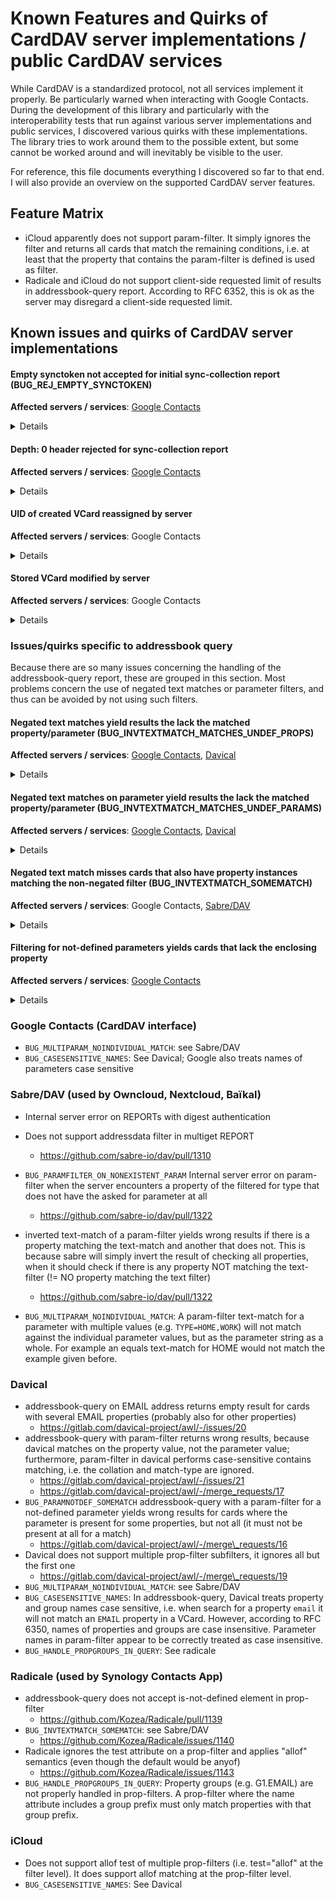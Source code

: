 # Known Features and Quirks of CardDAV server implementations / public CardDAV services

While CardDAV is a standardized protocol, not all services implement it properly. Be particularly warned when
interacting with Google Contacts. During the development of this library and particularly with the interoperability
tests that run against various server implementations and public services, I discovered various quirks with these
implementations. The library tries to work around them to the possible extent, but some cannot be worked around and will
inevitably be visible to the user.

For reference, this file documents everything I discovered so far to that end. I will also provide an overview on the
supported CardDAV server features.

## Feature Matrix

- iCloud apparently does not support param-filter. It simply ignores the filter and returns all cards that match the
  remaining conditions, i.e. at least that the property that contains the param-filter is defined is used as filter.
- Radicale and iCloud do not support client-side requested limit of results in addressbook-query report. According to
  RFC 6352, this is ok as the server may disregard a client-side requested limit.

## Known issues and quirks of CardDAV server implementations

#### Empty synctoken not accepted for initial sync-collection report (BUG_REJ_EMPTY_SYNCTOKEN)
**Affected servers / services**: [Google Contacts](https://issuetracker.google.com/issues/160190530)
<details>
  <summary>Details</summary>

**Description**: For the initial sync, the server must accept an empty sync-token and consequently report all address objects within the addressbook collection in its result, plus a sync-token to be used for follow-up syncs. The server rejects a sync-collection report request carrying an empty sync-token with `400 Bad Request`.

**Affected operations**: `Sync::synchronize()` when called with an empty `$prevSyncToken` parameter.

**User-visibile impact and possible workaround**: Carddavclient will transparently fall back to a slower synchronization method based on `PROPFIND`. Carddavclient will ask the server for a synctoken that can be used for future incremental syncs using the sync-collection report. A log message with loglevel *error* will be logged.
</details>

#### Depth: 0 header rejected for sync-collection report
**Affected servers / services**: [Google Contacts](https://issuetracker.google.com/issues/160190530)
<details>
  <summary>Details</summary>

**Description**: According to RFC 6578, a `Depth: 0` header MUST be used with a sync-collection REPORT request, otherwise the server must reject it as `400 Bad Request`. The Google Contacts API seems to interpret this header for the depth of the request (which is per RFC 6578 given in the `DAV:sync-level` element). As a consequence, the response from Google Contacts will always appear as if there had been no changes. Using a `Depth: 1` header returns the expected result, but a CardDAV client cannot use this as this must be expected to fail with RFC compliant server implementations.

**Affected operations**: `Sync::synchronize()`

**User-visibile impact and possible workaround**: Carddavclient transparently works around the problem by specifically sending a `Depth: 1` header for addressbooks under the `www.googleapis.com` domain. For all other domains, the library will send a `Depth: 0` header in compliance with RFC 6578.
</details>

#### UID of created VCard reassigned by server
**Affected servers / services**: Google Contacts
<details>
  <summary>Details</summary>

**Description**: This is not a bug, but something the user should be aware of. Every VCard stored to a CardDAV server requires a `UID` property. When a new card is stored to Google Contacts, the server will replace the `UID` that is stored in the card with one assigned by the server.

**Affected operations**: `AddressbookCollection::createCard()`

**User-visibile impact and possible workaround**: The user must not assume that a newly created card will retain the UID assigned by the client application. If the UID is stored locally, for example to map locally cached cards against those retrieved from the server, the user should download the card after creation and use the UID property from the retrieved vcard.
</details>

#### Stored VCard modified by server
**Affected servers / services**: Google Contacts
<details>
  <summary>Details</summary>

**Description**: This is probably within what the server is allowed to do, but something the user should be aware of. Google Contacts will modify VCards stored to the server, probably "lost in translation" to an internal data model and back. Currently, so following have been observed:

- The `TYPE` parameter that can be used with properties such as `EMAIL` is constrained to a single value. Values not known to Google Contacts are discarded. This includes values explicitly allowed by RFC2426, e.g. *internet* as an `EMAIL` type.
- For `IMPP` properties, the protocol scheme and `X-SERVICE-TYPE` parameter spelling (e.g. *jabber* becomes *Jabber*) is adapted by the server.

**Affected operations**: `AddressbookCollection::createCard()`, `AddressbookCollection::updateCard()`

**User-visibile impact and possible workaround**: The user should not expect a VCard stored to the server to be identical with the VCard read back from the server. To preserve custom labels on the server, the `X-ABLabel` extension can be used, however, support by CardDAV client applications is not as good as for the `TYPE` parameter.
</details>

### Issues/quirks specific to addressbook query

Because there are so many issues concerning the handling of the addressbook-query report, these are grouped in this section. Most problems concern the use of negated text matches or parameter filters, and thus can be avoided by not using such filters.

#### Negated text matches yield results the lack the matched property/parameter (BUG_INVTEXTMATCH_MATCHES_UNDEF_PROPS)
**Affected servers / services**: [Google Contacts](https://issuetracker.google.com/issues/178251714), [Davical](https://gitlab.com/davical-project/awl/-/merge_requests/15)
<details>
  <summary>Details</summary>

**Description**: When issuing an addressbook-query with a prop-filter containing a negated text-match, the server also returns cards that lack the asked for property. Example: If you filter for an `EMAIL` with a `!/foo/` text filter, the server will return cards that do not have an `EMAIL` property at all.

**Affected operations**: `AddressbookCollection::query()` when using negated text matches inside the `$conditions` for a property.

**User-visibile impact and possible workaround**: The `query()` result may contain results that do not actually match the conditions specified by the user. As a workaround, the user could post-filter the received cards. Carddavclient does not currently perform any filtering on the query results itself but forwards what the server returned.
</details>

#### Negated text matches on parameter yield results the lack the matched property/parameter (BUG_INVTEXTMATCH_MATCHES_UNDEF_PARAMS)
**Affected servers / services**: [Google Contacts](https://issuetracker.google.com/issues/178251714), [Davical](https://gitlab.com/davical-project/awl/-/merge_requests/18)
<details>
  <summary>Details</summary>

**Description**: When issuing an addressbook-query with a param-filter containing a negated text-match, the server also returns cards that lack the asked for property or parameter. Example: If you filter for an `EMAIL;TYPE` with a `!/foo/` text filter, the server will return cards that
  * do not have an `EMAIL` property at all, or
  * have an `EMAIL` property that lacks the `TYPE` parameter

**Affected operations**: `AddressbookCollection::query()` when using negated text matches inside the `$conditions` for a parameter.

**User-visibile impact and possible workaround**: The `query()` result may contain results that do not actually match the conditions specified by the user. As a workaround, the user could post-filter the received cards. Carddavclient does not currently perform any filtering on the query results itself but forwards what the server returned.
</details>

#### Negated text match misses cards that also have property instances matching the non-negated filter (BUG_INVTEXTMATCH_SOMEMATCH)
**Affected servers / services**: Google Contacts, [Sabre/DAV](https://github.com/sabre-io/dav/pull/1322)
<details>
  <summary>Details</summary>

**Description**: A negated text-match on a property yields wrong results if there is a property instance matching the text-match and another that does not. This is because the server will simply invert the result of checking all properties, when it should check if there is any property NOT matching the text-filter (!= NO property matching the text filter).

**Affected operations**: `AddressbookCollection::query()` when using negated text matches inside the `$conditions` for a property.

**User-visibile impact and possible workaround**: The `query()` result may lack cards that match the filter when using negated text matches on properties.
</details>

#### Filtering for not-defined parameters yields cards that lack the enclosing property
**Affected servers / services**: [Google Contacts](https://issuetracker.google.com/issues/178243204)
<details>
  <summary>Details</summary>

**Description**: When filtering for a not-defined parameter (e.g. `'EMAIL' => '['TYPE' => null]`), the server returns cards that do not have the enclosing property. However, in such cases, the param-filter should have no relevance. So in the example, the server would return cards that do not have an `EMAIL` property.

**Affected operations**: `AddressbookCollection::query()` when using filters for not-defined parameters.

**User-visibile impact and possible workaround**: The `query()` result may contain results that do not actually match the conditions specified by the user. As a workaround, the user could post-filter the received cards. Carddavclient does not currently perform any filtering on the query results itself but forwards what the server returned.
</details>

### Google Contacts (CardDAV interface)

- `BUG_MULTIPARAM_NOINDIVIDUAL_MATCH`: see Sabre/DAV
- `BUG_CASESENSITIVE_NAMES`: See Davical; Google also treats names of parameters case sensitive

### Sabre/DAV (used by Owncloud, Nextcloud, Baïkal)

- Internal server error on REPORTs with digest authentication
- Does not support addressdata filter in multiget REPORT
  - https://github.com/sabre-io/dav/pull/1310
- `BUG_PARAMFILTER_ON_NONEXISTENT_PARAM` Internal server error on param-filter when the server encounters a property of
  the filtered for type that does not have the asked for parameter at all
  - https://github.com/sabre-io/dav/pull/1322
- inverted text-match of a param-filter yields wrong results if there is a property matching the text-match and another
  that does not. This is because sabre will simply invert the result of checking all properties, when it should check if
  there is any property NOT matching the text-filter (!= NO property matching the text filter)
  - https://github.com/sabre-io/dav/pull/1322

- `BUG_MULTIPARAM_NOINDIVIDUAL_MATCH`: A param-filter text-match for a parameter with multiple values (e.g.
  `TYPE=HOME,WORK`) will not match against the individual parameter values, but as the parameter string as a whole. For
  example an equals text-match for HOME would not match the example given before.

### Davical

- addressbook-query on EMAIL address returns empty result for cards with several EMAIL properties (probably also for
  other properties)
  - https://gitlab.com/davical-project/awl/-/issues/20
- addressbook-query with param-filter returns wrong results, because davical matches on the property value, not the
  parameter value; furthermore, param-filter in davical performs case-sensitive contains matching, i.e. the collation
  and match-type are ignored.
  - https://gitlab.com/davical-project/awl/-/issues/21
  - https://gitlab.com/davical-project/awl/-/merge_requests/17
- `BUG_PARAMNOTDEF_SOMEMATCH` addressbook-query with a param-filter for a not-defined parameter yields wrong results for
  cards where the parameter is present for some properties, but not all (it must not be present at all for a match)
  - https://gitlab.com/davical-project/awl/-/merge\_requests/16
- Davical does not support multiple prop-filter subfilters, it ignores all but the first one
  - https://gitlab.com/davical-project/awl/-/merge\_requests/19
- `BUG_MULTIPARAM_NOINDIVIDUAL_MATCH`: see Sabre/DAV
- `BUG_CASESENSITIVE_NAMES`: In addressbook-query, Davical treats property and group names case sensitive, i.e. when
  search for a property `email` it will not match an `EMAIL` property in a VCard. However, according to RFC 6350,
  names of properties and groups are case insensitive. Parameter names in param-filter appear to be correctly treated
  as case insensitive.
- `BUG_HANDLE_PROPGROUPS_IN_QUERY`: See radicale

### Radicale (used by Synology Contacts App)

- addressbook-query does not accept is-not-defined element in prop-filter
  - https://github.com/Kozea/Radicale/pull/1139
- `BUG_INVTEXTMATCH_SOMEMATCH`: see Sabre/DAV
  - https://github.com/Kozea/Radicale/issues/1140
- Radicale ignores the test attribute on a prop-filter and applies "allof" semantics (even though the default would be
  anyof)
  - https://github.com/Kozea/Radicale/issues/1143
- `BUG_HANDLE_PROPGROUPS_IN_QUERY`: Property groups (e.g. G1.EMAIL) are not properly handled in prop-filters. A
  prop-filter where the name attribute includes a group prefix must only match properties with that group prefix.

### iCloud

- Does not support allof test of multiple prop-filters (i.e. test="allof" at the filter level). It does support allof
  matching at the prop-filter level.
- `BUG_CASESENSITIVE_NAMES`: See Davical
